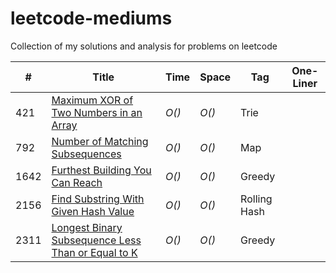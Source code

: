 # leetcode-mediums
Collection of my solutions and analysis for problems on leetcode

| # | Title | Time | Space | Tag          | One-Liner |
|---| ----- | ---- | ----- |--------------| --- |
|421| [Maximum XOR of Two Numbers in an Array](https://leetcode.com/problems/maximum-xor-of-two-numbers-in-an-array/)| _O()_ | _O()_ | Trie         | |
|792| [Number of Matching Subsequences](https://leetcode.com/problems/number-of-matching-subsequences/)| _O()_ | _O()_ | Map            | |
|1642| [Furthest Building You Can Reach](https://leetcode.com/problems/furthest-building-you-can-reach/)| _O()_ | _O()_ | Greedy         | |
|2156| [Find Substring With Given Hash Value](https://leetcode.com/problems/maximum-xor-of-two-numbers-in-an-array/)| _O()_ | _O()_ | Rolling Hash | |
|2311| [Longest Binary Subsequence Less Than or Equal to K](https://leetcode.com/problems/longest-binary-subsequence-less-than-or-equal-to-k/)| _O()_ | _O()_ | Greedy       | |
